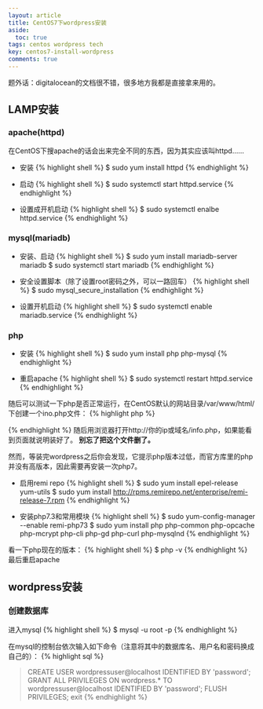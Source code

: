 ```yaml
---
layout: article
title: CentOS7下wordpress安装
aside:
  toc: true
tags: centos wordpress tech
key: centos7-install-wordpress
comments: true
---
```


题外话：digitalocean的文档很不错，很多地方我都是直接拿来用的。

<!--more-->

## LAMP安装

### apache(httpd)

在CentOS下搜apache的话会出来完全不同的东西，因为其实应该叫httpd……

- 安装
{% highlight shell %}
$ sudo yum install httpd
{% endhighlight %}

- 启动
{% highlight shell %}
$ sudo systemctl start httpd.service
{% endhighlight %}

- 设置成开机启动
{% highlight shell %}
$ sudo systemctl enalbe httpd.service
{% endhighlight %}

### mysql(mariadb)

- 安装、启动
{% highlight shell %}
$ sudo yum install mariadb-server mariadb
$ sudo systemctl start mariadb
{% endhighlight %}

- 安全设置脚本（除了设置root密码之外，可以一路回车）
{% highlight shell %}
$ sudo mysql_secure_installation
{% endhighlight %}

- 设置开机启动
{% highlight shell %}
$ sudo systemctl enable mariadb.service
{% endhighlight %}

### php

- 安装
{% highlight shell %}
$ sudo yum install php php-mysql
{% endhighlight %}

- 重启apache
{% highlight shell %}
$ sudo systemctl restart httpd.service
{% endhighlight %}

随后可以测试一下php是否正常运行，在CentOS默认的网站目录/var/www/html/下创建一个ino.php文件：
{% highlight php %}
<?php phpinfo(); ?>
{% endhighlight %}
随后用浏览器打开http://你的ip或域名/info.php，如果能看到页面就说明装好了。
**别忘了把这个文件删了。**

然而，等装完wordpress之后你会发现，它提示php版本过低，而官方库里的php并没有高版本，因此需要再安装一次php7。

- 启用remi repo
{% highlight shell %}
$ sudo yum install epel-release yum-utils
$ sudo yum install http://rpms.remirepo.net/enterprise/remi-release-7.rpm
{% endhighlight %}

- 安装php7.3和常用模块
{% highlight shell %}
$ sudo yum-config-manager --enable remi-php73
$ sudo yum install php php-common php-opcache php-mcrypt php-cli php-gd php-curl php-mysqlnd
{% endhighlight %}

看一下php现在的版本：
{% highlight shell %}
$ php -v
{% endhighlight %}
最后重启apache

## wordpress安装

### 创建数据库

进入mysql
{% highlight shell %}
$ mysql -u root -p
{% endhighlight %}

在mysql的控制台依次输入如下命令（注意将其中的数据库名、用户名和密码换成自己的）：
{% highlight sql %}
> CREATE USER wordpressuser@localhost IDENTIFIED BY 'password';
> GRANT ALL PRIVILEGES ON wordpress.* TO wordpressuser@localhost IDENTIFIED BY 'password';
> FLUSH PRIVILEGES;
> exit
{% endhighlight %}
